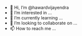 - 👋 Hi, I’m @hawardvijayendra
- 👀 I’m interested in ...
- 🌱 I’m currently learning ...
- 💞️ I’m looking to collaborate on ...
- 📫 How to reach me ...

<!---
hawardvijayendra/hawardvijayendra is a ✨ special ✨ repository because its `README.md` (this file) appears on your GitHub profile.
You can click the Preview link to take a look at your changes.
--->
